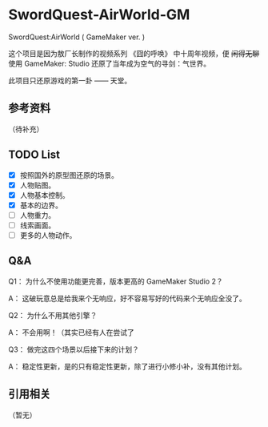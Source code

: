 # SwordQuest-AirWorld-GM

SwordQuest:AirWorld ( GameMaker ver. )

这个项目是因为敖厂长制作的视频系列 《囧的呼唤》 中十周年视频，便 ~~闲得无聊~~ 使用 GameMaker: Studio 还原了当年成为空气的寻剑：气世界。

此项目只还原游戏的第一卦 —— 天堂。

## 参考资料

（待补充）

## TODO List

- [x] 按照国外的原型图还原的场景。
- [x] 人物贴图。
- [x] 人物基本控制。
- [x] 基本的边界。
- [ ] 人物重力。
- [ ] 线索画面。
- [ ] 更多的人物动作。

## Q&A

Q1： 为什么不使用功能更完善，版本更高的 GameMaker Studio 2？

A： 这破玩意总是给我来个无响应，好不容易写好的代码来个无响应全没了。

Q2： 为什么不用其他引擎？

A： 不会用啊！（其实已经有人在尝试了

Q3： 做完这四个场景以后接下来的计划？

A： 稳定性更新，是的只有稳定性更新，除了进行小修小补，没有其他计划。

## 引用相关

（暂无）